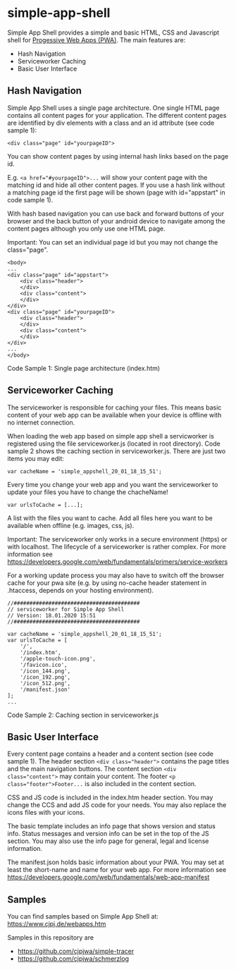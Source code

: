 # simple-app-shell

Simple App Shell provides a simple and basic HTML, CSS and Javascript shell for [Progessive Web Apps (PWA)](https://developers.google.com/web/progressive-web-apps).
The main features are:

- Hash Navigation
- Serviceworker Caching
- Basic User Interface

## Hash Navigation
Simple App Shell uses a single page architecture. One single HTML page contains all content pages for your application. The different content pages are identified by div elements with a class and an id attribute (see code sample 1):

```
<div class="page" id="yourpageID">
```

You can show content pages by using internal hash links based on the page id.

E.g. ```<a href="#yourpageID">...``` will show your content page with the matching id and hide all other content pages. If you use a hash link without a matching page id the first page will be shown (page with id="appstart" in code sample 1).

With hash based navigation you can use back and forward buttons of your browser and the back button of your android device to navigate among the content pages although you only use one HTML page.

Important: You can set an individual page id but you may not change the class="page".

```
<body>
...
<div class="page" id="appstart">
	<div class="header">
	</div>
	<div class="content">
	</div>
</div>
<div class="page" id="yourpageID">
	<div class="header">
	</div>
	<div class="content">
	</div>
</div>
...
</body>
```
Code Sample 1: Single page architecture (index.htm)


## Serviceworker Caching
The serviceworker is responsible for caching your files. This means basic content of your web app can be available when your device is offline with no internet connection.

When loading the web app based on simple app shell a servicworker is registered using the file serviceworker.js (located in root directory). Code sample 2 shows the caching section in serviceworker.js. There are just two items you may edit:

```
var cacheName = 'simple_appshell_20_01_18_15_51';
```
Every time you change your web app and you want the serviceworker to update your files you have to change the chacheName!

```
var urlsToCache = [...];
```
A list with the files you want to cache. Add all files here you want to be available when offline (e.g. images, css, js).

Important: The serviceworker only works in a secure environment (https) or with localhost. The lifecycle of a serviceworker is rather complex. For more information see https://developers.google.com/web/fundamentals/primers/service-workers

For a working update process you may also have to switch off the browser cache for your pwa site (e.g. by using no-cache header statement in .htaccess, depends on your hosting environment).

```
//########################################
// serviceworker for Simple App Shell
// Version: 18.01.2020 15:51
//########################################

var cacheName = 'simple_appshell_20_01_18_15_51';
var urlsToCache = [
	'/',
	'/index.htm',
	'/apple-touch-icon.png',
	'/favicon.ico',
	'/icon_144.png',
	'/icon_192.png',
	'/icon_512.png',
	'/manifest.json'
];
...
```
Code Sample 2: Caching section in serviceworker.js


## Basic User Interface
Every content page contains a header and a content section (see code sample 1). The header section ```<div class="header">``` contains the page titles and the main navigation buttons. The content section ```<div class="content">``` may contain your content. The footer ```<p class="footer">Footer...``` is also included in the content section.

CSS and JS code is included in the index.htm header section. You may change the CCS and add JS code for your needs. You may also replace the icons files with your icons.

The basic template includes an info page that shows version and status info. Status messages and version info can be set in the top of the JS section. You may also use the info page for general, legal and license information.

The manifest.json holds basic information about your PWA. You may set at least the short-name and name for your web app. For more information see https://developers.google.com/web/fundamentals/web-app-manifest

## Samples
You can find samples based on Simple App Shell at: https://www.cjpj.de/webapps.htm

Samples in this repository are 
- https://github.com/cjpjwa/simple-tracer
- https://github.com/cjpjwa/schmerzlog 
